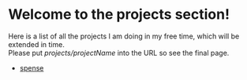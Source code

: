 # Welcome to the projects section!
Here is a list of all the projects I am doing in my free time, which will be extended in time.  
Please put _projects/projectName_ into the URL so see the final page.

* [spense](spense/index.html)
